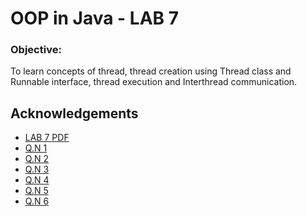 
# OOP in Java  - LAB 7

### Objective:
To learn concepts of thread, thread creation using Thread class and Runnable interface,
thread execution and Interthread communication.

## Acknowledgements

 - [LAB 7 PDF](https://github.com/pray3m/JavaPrograms/blob/main/LAB7/lab%207-Thread.pdf)
 - [Q.N 1](https://github.com/pray3m/JavaPrograms/blob/main/LAB7/ThreadDemo.java)
 - [Q.N 2](https://github.com/pray3m/JavaPrograms/blob/main/LAB7/InterThreadCommunicatio.java)
 - [Q.N 3](https://github.com/pray3m/JavaPrograms/blob/main/LAB7/Threadinterval.java)
 - [Q.N 4](https://github.com/pray3m/JavaPrograms/blob/main/LAB7/Threadpriorites.java)
 - [Q.N 5](https://github.com/pray3m/JavaPrograms/blob/main/LAB7/Runnableinterface.java)
 - [Q.N 6](https://github.com/pray3m/JavaPrograms/blob/main/LAB7/Runnableinterfacedemo.java)
 
 
 

